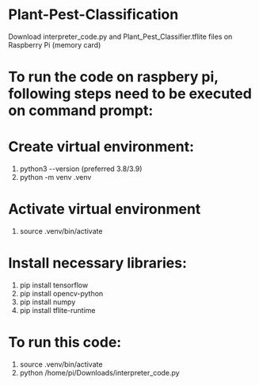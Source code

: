 # Plant-Pest-Classification
Download interpreter_code.py and Plant_Pest_Classifier.tflite files on Raspberry Pi (memory card)

# To run the code on raspbery pi, following steps need to be executed on command prompt: 

# Create virtual environment:
1. python3 --version (preferred 3.8/3.9)
2. python -m venv .venv

# Activate virtual environment
1. source .venv/bin/activate
   
# Install necessary libraries:
1. pip install tensorflow
2. pip install opencv-python
3. pip install numpy
4. pip install tflite-runtime


# To run this code:
1. source .venv/bin/activate
2. python /home/pi/Downloads/interpreter_code.py



